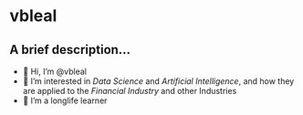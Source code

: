 # vbleal

## A brief description...

- 👋 Hi, I’m @vbleal
- 👀 I’m interested in *Data Science* and *Artificial Intelligence*, and how they are applied to the *Financial Industry* and other Industries
- 🌱 I’m a longlife learner
<!---
- 💞️ I’m looking to collaborate on ...
- 📫 You can reach me out through ...
--->
<!---
vbleal/vbleal is a ✨ special ✨ repository because its `README.md` (this file) appears on your GitHub profile.
You can click the Preview link to take a look at your changes.
--->

